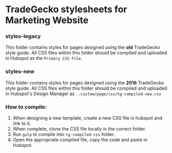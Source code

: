 # TradeGecko stylesheets for Marketing Website

### styles-legacy
This folder contains styles for pages designed using the **old** TradeGecko style guide. All CSS files within this folder should be compiled and uploaded in Hubspot as the `Primary CSS File`.

### styles-new
This folder contains styles for pages designed using the **2016** TradeGecko style guide. All CSS files within this folder should be compiled and uploaded in Hubspot's Design Manager as `..custom/page/css/tg-compiled-new.css`

### How to compile:

1. When designing a new template, create a new CSS file in hubspot and link to it.
2. When complete, clone the CSS file locally in the correct folder.
2. Run `gulp` to compile into `tg-compiled-css` folder.
3. Open the appropriate compiled file, copy the code and paste in Hubspot.
